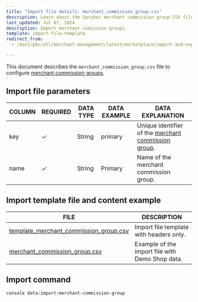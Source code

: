 ```yaml
---
title: "Import file details: merchant_commission_group.csv"
description: Learn about the Spryker merchant commission group CSV file and how to configure the merchant commission groups within your Spryker Marketplace project.
last_updated: Jul 07, 2024
description: Import merchant comission groups.
template: import-file-template
redirect_from:
  - /docs/pbc/all/merchant-management/latest/marketplace/import-and-export-data/merchant-commission/import-file-details-merchant_commission_group.csv.html

---
```


This document describes the `merchant_commission_group.csv` file to configure [merchant commission groups](/docs/pbc/all/merchant-management/{{page.version}}/marketplace/marketplace-merchant-commission-feature-overview.html).



## Import file parameters

| COLUMN | REQUIRED | DATA TYPE | DATA EXAMPLE | DATA EXPLANATION                             |
|--------|----------|-----------|--------------|----------------------------------------------|
| key    | ✓        | String    | primary      | Unique identifier of the [merchant commission group](/docs/pbc/all/merchant-management/202410.0/marketplace/marketplace-merchant-commission-feature-overview.html#merchant-commission-priority-and-groups). |
| name   | ✓        | String    | Primary      | Name of the merchant commission group.       |


## Import template file and content example

| FILE       | DESCRIPTION     |
| ---------------------------------- | --------------------------- |
| [template_merchant_commission_group.csv](https://spryker.s3.eu-central-1.amazonaws.com/docs/pbc/all/merchant-management/marketplace/import-and-export-data/merchant-commission/import-file-details-merchant_commission_group.csv.md/template_merchant_commission_group.csv) | Import file template with headers only.         |
| [merchant_commission_group.csv](https://spryker.s3.eu-central-1.amazonaws.com/docs/pbc/all/merchant-management/marketplace/import-and-export-data/merchant-commission/import-file-details-merchant_commission_group.csv.md/merchant_commission_group.csv) | Example of the import file with Demo Shop data. |


## Import command

```bash
console data:import:merchant-commission-group
```
